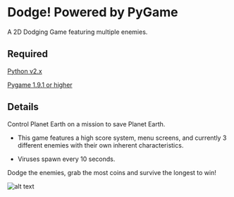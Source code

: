 Dodge! Powered by PyGame
======
A 2D Dodging Game featuring multiple enemies.

Required
---------
[Python v2.x](http://python.org/download/)

[Pygame 1.9.1 or higher](http://www.pygame.org/download.shtml)

Details
----------
Control Planet Earth on a mission to save Planet Earth.

* This game features a high score system, menu screens, and currently 3 different enemies with their own inherent characteristics.

* Viruses spawn every 10 seconds.


Dodge the enemies, grab the most coins and survive the longest to win!

![alt text](http://i.imgur.com/QAkhYEK.png "Dodge!")

